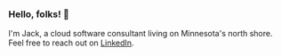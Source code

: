 ### Hello, folks! 👋 
I'm Jack, a cloud software consultant living on Minnesota's north shore.
Feel free to reach out on [LinkedIn](http://www.linkedin.com/in/jack-sloan).
